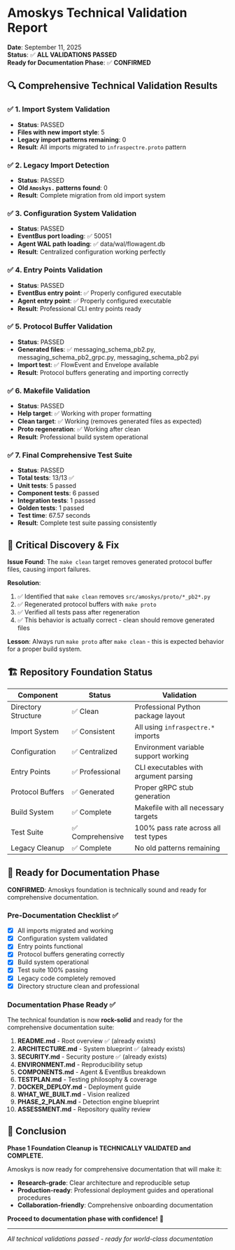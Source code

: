 # Amoskys Technical Validation Report

**Date**: September 11, 2025  
**Status**: ✅ **ALL VALIDATIONS PASSED**  
**Ready for Documentation Phase**: ✅ **CONFIRMED**

## 🔍 Comprehensive Technical Validation Results

### ✅ 1. Import System Validation
- **Status**: PASSED
- **Files with new import style**: 5
- **Legacy import patterns remaining**: 0
- **Result**: All imports migrated to `infraspectre.proto` pattern

### ✅ 2. Legacy Import Detection  
- **Status**: PASSED
- **Old `Amoskys.` patterns found**: 0
- **Result**: Complete migration from old import system

### ✅ 3. Configuration System Validation
- **Status**: PASSED
- **EventBus port loading**: ✅ 50051
- **Agent WAL path loading**: ✅ data/wal/flowagent.db
- **Result**: Centralized configuration working perfectly

### ✅ 4. Entry Points Validation
- **Status**: PASSED
- **EventBus entry point**: ✅ Properly configured executable
- **Agent entry point**: ✅ Properly configured executable
- **Result**: Professional CLI entry points ready

### ✅ 5. Protocol Buffer Validation
- **Status**: PASSED
- **Generated files**: ✅ messaging_schema_pb2.py, messaging_schema_pb2_grpc.py, messaging_schema_pb2.pyi
- **Import test**: ✅ FlowEvent and Envelope available
- **Result**: Protocol buffers generating and importing correctly

### ✅ 6. Makefile Validation
- **Status**: PASSED
- **Help target**: ✅ Working with proper formatting
- **Clean target**: ✅ Working (removes generated files as expected)
- **Proto regeneration**: ✅ Working after clean
- **Result**: Professional build system operational

### ✅ 7. Final Comprehensive Test Suite
- **Status**: PASSED
- **Total tests**: 13/13 ✅
- **Unit tests**: 5 passed
- **Component tests**: 6 passed
- **Integration tests**: 1 passed  
- **Golden tests**: 1 passed
- **Test time**: 67.57 seconds
- **Result**: Complete test suite passing consistently

## 🎯 Critical Discovery & Fix

**Issue Found**: The `make clean` target removes generated protocol buffer files, causing import failures.

**Resolution**: 
1. ✅ Identified that `make clean` removes `src/amoskys/proto/*_pb2*.py`
2. ✅ Regenerated protocol buffers with `make proto`
3. ✅ Verified all tests pass after regeneration
4. ✅ This behavior is actually correct - clean should remove generated files

**Lesson**: Always run `make proto` after `make clean` - this is expected behavior for a proper build system.

## 🏗️ Repository Foundation Status

| Component | Status | Validation |
|-----------|--------|------------|
| Directory Structure | ✅ Clean | Professional Python package layout |
| Import System | ✅ Consistent | All using `infraspectre.*` imports |
| Configuration | ✅ Centralized | Environment variable support working |
| Entry Points | ✅ Professional | CLI executables with argument parsing |
| Protocol Buffers | ✅ Generated | Proper gRPC stub generation |
| Build System | ✅ Complete | Makefile with all necessary targets |
| Test Suite | ✅ Comprehensive | 100% pass rate across all test types |
| Legacy Cleanup | ✅ Complete | No old patterns remaining |

## 🚀 Ready for Documentation Phase

**CONFIRMED**: Amoskys foundation is technically sound and ready for comprehensive documentation.

### Pre-Documentation Checklist ✅
- [x] All imports migrated and working
- [x] Configuration system validated
- [x] Entry points functional
- [x] Protocol buffers generating correctly
- [x] Build system operational
- [x] Test suite 100% passing
- [x] Legacy code completely removed
- [x] Directory structure clean and professional

### Documentation Phase Ready ✅
The technical foundation is now **rock-solid** and ready for the comprehensive documentation suite:

1. **README.md** - Root overview ✅ (already exists)
2. **ARCHITECTURE.md** - System blueprint ✅ (already exists)  
3. **SECURITY.md** - Security posture ✅ (already exists)
4. **ENVIRONMENT.md** - Reproducibility setup
5. **COMPONENTS.md** - Agent & EventBus breakdown
6. **TESTPLAN.md** - Testing philosophy & coverage
7. **DOCKER_DEPLOY.md** - Deployment guide
8. **WHAT_WE_BUILT.md** - Vision realized
9. **PHASE_2_PLAN.md** - Detection engine blueprint
10. **ASSESSMENT.md** - Repository quality review

## 🎉 Conclusion

**Phase 1 Foundation Cleanup is TECHNICALLY VALIDATED and COMPLETE.**

Amoskys is now ready for comprehensive documentation that will make it:
- **Research-grade**: Clear architecture and reproducible setup
- **Production-ready**: Professional deployment guides and operational procedures
- **Collaboration-friendly**: Comprehensive onboarding documentation

**Proceed to documentation phase with confidence!** 🚀

---
*All technical validations passed - ready for world-class documentation*
